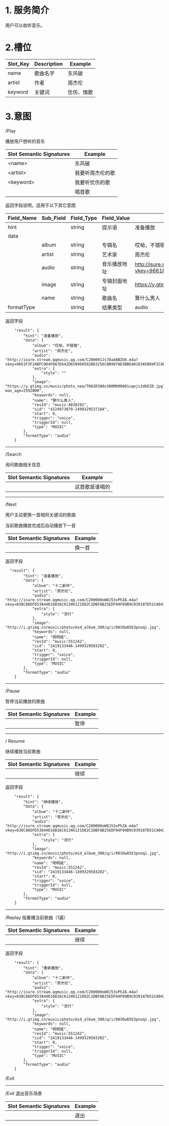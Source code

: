 
# 1. 服务简介

用户可以收听音乐。

# 2.槽位

| **Slot\_Key** | **Description** | **Example** |
| --- | --- | --- |
| name | 歌曲名字 | 东风破 |
| artist | 作者 | 周杰伦 |
| keyword | 关键词 | 忧伤、情歌 |

# 3.意图

\/Play

播放用户想听的音乐

| **Slot Semantic Signatures** | **Example** |
| --- | --- |
| &lt;name&gt; | 东风破 |
| &lt;artist&gt; | 我要听周杰伦的歌 |
| &lt;keyword&gt; | 我要听忧伤的歌 |
|  | 唱首歌 |

返回字段说明，适用于以下其它意图

| **Field\_Name** | **Sub\_Field** | **Field\_Type** | **Field\_Value** | **Field\_Example** |
| --- | --- | --- | --- | --- |
| hint |  | string | 提示语 | 准备播放 |
| data |  |  |  |  |
|  | album | string | 专辑名 | 哎呦，不错哦 |
|  | artist | string | 艺术家 | 周杰伦 |
|  | audio | string | 音乐播放地址 | http://isure.stream.qqmusic.qq.com/C200001Js78a40BZU6.m4a?vkey=9661F3F2ABFC0D4F0A7E642D658960502BD3256CBB907AD3BBEA0183A5B04F2C4F44751DC8FE8776ABD72427071476C31CFEDE6F5679081E&guid=12347254&fromtag=50&uin=1152921504733674178 |
|  | image | string | 专辑封面地址 | https://y.gtimg.cn/music/photo_new/T002R300x300M000001uqejs3d6EID.jpg?max_age=2592000 |
|  | name | string | 歌曲名 | 算什么男人 |
| formatType |  | string | 结果类型 | audio |

返回字段

```
    "result": {
        "hint": "准备播放",
        "data": {
            "album": "哎呦，不错哦",
            "artist": "周杰伦",
            "audio": "http://isure.stream.qqmusic.qq.com/C200001Js78a40BZU6.m4a?vkey=9661F3F2ABFC0D4F0A7E642D658960502BD3256CBB907AD3BBEA0183A5B04F2C4F44751DC8FE8776ABD72427071476C31CFEDE6F5679081E&guid=12347254&fromtag=50&uin=1152921504733674178",
            "extra": {
                "style": ""
            },
            "image": "https://y.gtimg.cn/music/photo_new/T002R300x300M000001uqejs3d6EID.jpg?max_age=2592000",
            "keywords": null,
            "name": "算什么男人",
            "resId": "music:4038192",
            "sid": "4124973079-1499329537184",
            "start": 0,
            "trigger": "voice",
            "triggerId": null,
            "type": "MUSIC"
        },
        "formatType": "audio"
    }
```

---

\/Search

询问歌曲相关信息

| **Slot Semantic Signatures** | **Example** |
| --- | --- |
|  | 这首歌是谁唱的 |



---

\/Next

用户主动更换一首相同关键词的歌曲

当前歌曲播放完成后自动播放下一首

| **Slot Semantic Signatures** | **Example** |
| --- | --- |
|  | 换一首 |

返回字段

```
  "result": {
        "hint": "准备播放",
        "data": {
            "album": "十二新作",
            "artist": "周杰伦",
            "audio": "http://isure.stream.qqmusic.qq.com/C200000oW8J53xPhZA.m4a?vkey=838C86DFD53844D16B16C61346121D82C1DBFAB25EDF04F09B9C039187D51CA043EF36941B7AA4B79C05450F291957C5AEF8892E722EE646&guid=12347254&fromtag=50&uin=1152921504733674178",
            "extra": {
                "style": "流行"
            },
            "image": "http://i.gtimg.cn/music/photo/mid_album_300/q/i/003Ow85E3pnoqi.jpg",
            "keywords": null,
            "name": "明明就",
            "resId": "music:551242",
            "sid": "2419133446-1499329583202",
            "start": 0,
            "trigger": "voice",
            "triggerId": null,
            "type": "MUSIC"
        },
        "formatType": "audio"
    }
```

---

\/Pause

暂停当前播放的歌曲

| **Slot Semantic Signatures** | **Example** |
| --- | --- |
|  | 暂停 |

---

\/ Resume

继续播放当前歌曲

| **Slot Semantic Signatures** | **Example** |
| --- | --- |
|  | 继续 |

返回字段

```
    "result": {
        "hint": "继续播放",
        "data": {
            "album": "十二新作",
            "artist": "周杰伦",
            "audio": "http://isure.stream.qqmusic.qq.com/C200000oW8J53xPhZA.m4a?vkey=838C86DFD53844D16B16C61346121D82C1DBFAB25EDF04F09B9C039187D51CA043EF36941B7AA4B79C05450F291957C5AEF8892E722EE646&guid=12347254&fromtag=50&uin=1152921504733674178",
            "extra": {
                "style": "流行"
            },
            "image": "http://i.gtimg.cn/music/photo/mid_album_300/q/i/003Ow85E3pnoqi.jpg",
            "keywords": null,
            "name": "明明就",
            "resId": "music:551242",
            "sid": "2419133446-1499329583202",
            "start": 0,
            "trigger": "voice",
            "triggerId": null,
            "type": "MUSIC"
        },
        "formatType": "audio"
    }
```

---

\/Replay
指重播当前歌曲（1遍）

| **Slot Semantic Signatures** | **Example** |
| --- | --- |
|  | 继续 |

返回字段

```
    "result": {
        "hint": "重新播放",
        "data": {
            "album": "十二新作",
            "artist": "周杰伦",
            "audio": "http://isure.stream.qqmusic.qq.com/C200000oW8J53xPhZA.m4a?vkey=838C86DFD53844D16B16C61346121D82C1DBFAB25EDF04F09B9C039187D51CA043EF36941B7AA4B79C05450F291957C5AEF8892E722EE646&guid=12347254&fromtag=50&uin=1152921504733674178",
            "extra": {
                "style": "流行"
            },
            "image": "http://i.gtimg.cn/music/photo/mid_album_300/q/i/003Ow85E3pnoqi.jpg",
            "keywords": null,
            "name": "明明就",
            "resId": "music:551242",
            "sid": "2419133446-1499329583202",
            "start": 0,
            "trigger": "voice",
            "triggerId": null,
            "type": "MUSIC"
        },
        "formatType": "audio"
    }
```

\/Exit

---

\/Exit
退出音乐场景

| **Slot Semantic Signatures** | **Example** |
| --- | --- |
|  | 退出 |



